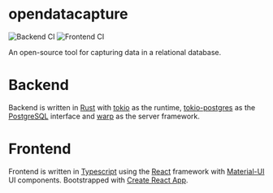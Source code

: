 # opendatacapture

![Backend CI](https://github.com/khvorov45/opendatacapture/workflows/Backend%20CI/badge.svg?branch=master)
![Frontend CI](https://github.com/khvorov45/opendatacapture/workflows/Frontend%20CI/badge.svg?branch=master)

An open-source tool for capturing data in a relational database.

# Backend

Backend is written in
[Rust](https://www.rust-lang.org/)
with [tokio](https://github.com/tokio-rs/tokio) as the runtime,
[tokio-postgres](https://github.com/sfackler/rust-postgres)
as the [PostgreSQL](https://www.postgresql.org/) interface
and [warp](https://github.com/seanmonstar/warp) as the server framework.

# Frontend

Frontend is written in
[Typescript](https://www.typescriptlang.org/)
using the [React](https://reactjs.org/) framework
with [Material-UI](https://material-ui.com/) UI components.
Bootstrapped with
[Create React App](https://github.com/facebook/create-react-app).
